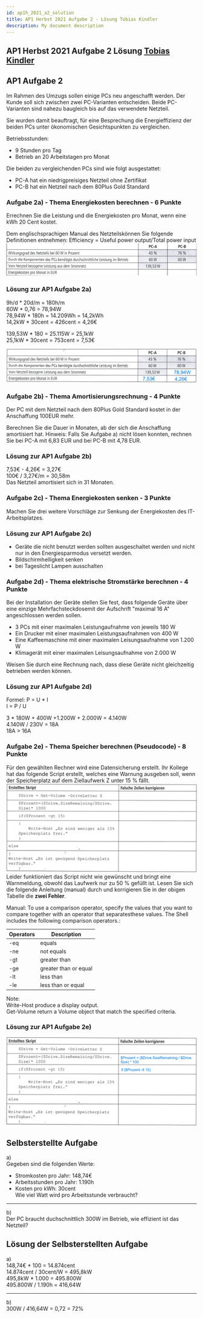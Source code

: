 ```yaml
---
id: ap1h_2021_a2_solution
title: AP1 Herbst 2021 Aufgabe 2 - Lösung Tobias Kindler
description: My document description
---
```


## AP1 Herbst 2021 Aufgabe 2 Lösung [Tobias Kindler](<../../../../user/Auszubildende Michel/kindler.md>)

## AP1 Aufgabe 2
Im Rahmen des Umzugs sollen einige PCs neu angeschafft werden. Der Kunde soll sich zwischen zwei PC-Varianten entscheiden.
Beide PC-Varianten sind nahezu baugleich bis auf das verwendete Netzteil.

Sie wurden damit beauftragt, für eine Besprechung die Energieffizienz der beiden PCs unter ökonomischen Gesichtspunkten zu vergleichen.

Betriebsstunden:
- 9 Stunden pro Tag
- Betrieb an 20 Arbeitstagen pro Monat

Die  beiden zu vergleichenden PCs sind wie folgt ausgestattet:
- PC-A hat ein niedrigpreisiges Netzteil ohne Zertifikat
- PC-B hat ein Netzteil nach dem 80Plus Gold Standard

### Aufgabe 2a) - Thema Energiekosten berechnen - 6 Punkte
Errechnen Sie die Leistung und die Energiekosten pro Monat, wenn eine kWh 20 Cent kostet.

Dem englischsprachigen Manual des Netzteilskönnen Sie folgende Definitionen entnehmen:
Efficiency = Useful power output/Total power input  
![Aufgabe a)](/img/AP1/2021/ap1h_2021/H21A2a.png)

### Lösung zur AP1 Aufgabe 2a)

9h/d * 20d/m = 180h/m  
60W * 0,76 = 78,94W  
78,94W * 180h = 14.209Wh = 14,2kWh  
14,2kW * 30cent = 426cent = 4,26€    
  
139,53W * 180 = 25.115W = 25,1kW  
25,1kW * 30cent = 753cent = 7,53€
  
![Aufgabe 2 a Lösung](/img/AP1/2021/ap1h_2021/solution/H21A2aL.png)

### Aufgabe 2b) - Thema Amortisierungsrechnung  - 4 Punkte
Der PC mit dem Netzteil nach dem 80Plus Gold Standard kostet in der Anschaffung 100EUR mehr.

Berechnen Sie die Dauer in Monaten, ab der sich die Anschaffung amortisiert hat.
Hinweis: Falls Sie Aufgabe a) nicht lösen konnten, rechnen Sie bei PC-A mit 6,83 EUR und bei PC-B mit 4,78 EUR.

### Lösung zur AP1 Aufgabe 2b)
7,53€ - 4,26€ = 3,27€  
100€ / 3,27€/m = 30,58m  
Das Netzteil amortisiert sich in 31 Monaten.  

### Aufgabe 2c) - Thema Energiekosten senken - 3 Punkte
Machen Sie drei weitere Vorschläge zur Senkung der Energiekosten des IT-Arbeitsplatzes.

### Lösung zur AP1 Aufgabe 2c)
- Geräte die nicht benutzt werden sollten ausgeschaltet werden 
und nicht nur in den Energiesparmodus versetzt werden.
- Bildschirmhelligkeit senken
- bei Tageslicht Lampen ausschalten

### Aufgabe 2d) - Thema elektrische Stromstärke berechnen - 4 Punkte
Bei der Installation der Geräte stellen Sie fest, dass folgende Geräte über eine einzige Mehrfachsteckdosemit der Aufschrift "maximal 16 A" angeschlossen werden sollen.
- 3 PCs mit einer maximalen Leistungaufnahme von jeweils 180 W
- Ein Drucker mit einer maximalen Leistungsaufnahmen von 400 W
- Eine Kaffeemaschine mit einer maximalen Leisungsaufnahme von 1.200 W
- Klimagerät mit einer maximalen Leisungsaufnahme von 2.000 W

Weisen Sie durch eine Rechnung nach, dass diese Geräte nicht gleichzeitig betrieben werden können.

### Lösung zur AP1 Aufgabe 2d)
Formel:
P = U * I  
I = P / U  
  
3 * 180W + 400W +1.200W + 2.000W = 4.140W  
4.140W / 230V = 18A  
18A > 16A 

### Aufgabe 2e) - Thema Speicher berechnen (Pseudocode) - 8 Punkte
Für den gewählten Rechner wird eine Datensicherung erstellt. Ihr Kollege hat das folgende Script erstellt, welches eine Warnung ausgeben soll, wenn der Speicherplatz auf dem Ziellaufwerk Z unter 15 % fällt.  
![Aufgabe e)](/img/AP1/2021/ap1h_2021/H21A2e.png)  
Leider funktioniert das Script nicht wie gewünscht und bringt eine Warnmeldung, obwohl das Laufwerk nur zu 50 % gefüllt ist.
Lesen Sie sich die folgende Anleitung (manual) durch und korrigieren Sie in der obigen Tabelle die **zwei Fehler**.

Manual: To use a comparison operator, specify the values that you want to compare together with an operator that separatesthese values. The Shell includes the following comparison operators.:

| **Operators** | **Description** |
| --- | --- |
| -eq | equals |
| -ne | not equals |
| -gt | greater than |
| -ge | greater than or equal |
| -lt | less than |
| -le | less than or equal |

Note:   
Write-Host produce a display output.  
Get-Volume return a Volume object that match the specified criteria.

### Lösung zur AP1 Aufgabe 2e)
![Aufgabe 2 e Lösung](/img/AP1/2021/ap1h_2021/solution/H21A2eL.png)

## Selbsterstellte Aufgabe

a)   
Gegeben sind die folgenden Werte:  
- Stromkosten pro Jahr: 148,74€  
- Arbeitsstunden pro Jahr: 1.190h  
- Kosten pro kWh: 30cent  
Wie viel Watt wird pro Arbeitsstunde verbraucht?  

___
b)   
Der PC braucht duchschnittlich 300W im Betrieb, wie effizient ist das Netzteil?  

## Lösung der Selbsterstellten Aufgabe

a)  
148,74€ * 100 = 14.874cent  
14.874cent / 30cent/W = 495,8kW  
495,8kW * 1.000 = 495.800W  
495.800W / 1.190h = 416,64W  
___
b)  
300W / 416,64W = 0,72 = 72%
